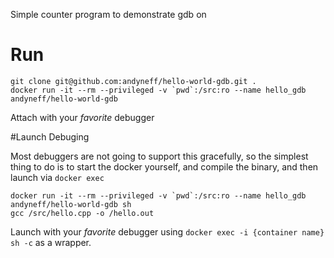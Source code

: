 Simple counter program to demonstrate gdb on

# Run

```
git clone git@github.com:andyneff/hello-world-gdb.git .
docker run -it --rm --privileged -v `pwd`:/src:ro --name hello_gdb andyneff/hello-world-gdb
```

Attach with your *favorite* debugger

#Launch Debuging

Most debuggers are not going to support this gracefully, so the simplest thing to do is to
start the docker yourself, and compile the binary, and then launch via `docker exec`

```
docker run -it --rm --privileged -v `pwd`:/src:ro --name hello_gdb andyneff/hello-world-gdb sh
gcc /src/hello.cpp -o /hello.out
```

Launch with your *favorite* debugger using `docker exec -i {container name} sh -c` as a wrapper.
